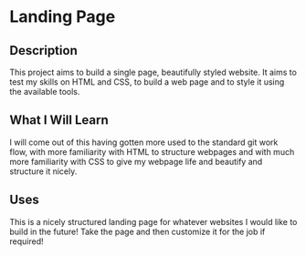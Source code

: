 # Landing Page

## Description
This project aims to build a single page, beautifully styled website.
It aims to test my skills on HTML and CSS, to build a web page and to
style it using the available tools.

## What I Will Learn
I will come out of this having gotten more used to the standard git
work flow, with more familiarity with HTML to structure webpages
and with much more familiarity with CSS to give my webpage life
and beautify and structure it nicely.

## Uses
This is a nicely structured landing page for whatever websites I would
like to build in the future! Take the page and then customize it for
the job if required!